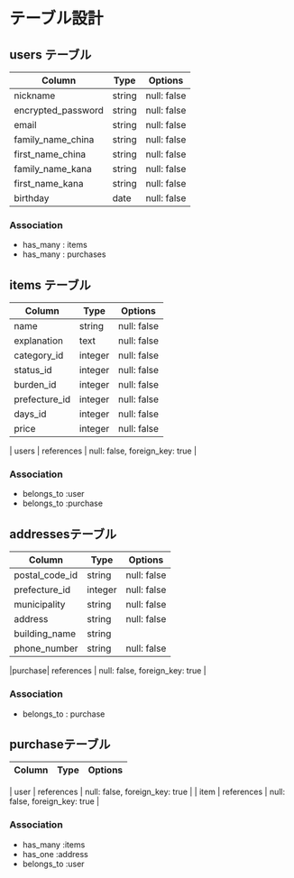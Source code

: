 # テーブル設計

## users テーブル

| Column             | Type   | Options     |
| ------------------ | ------ | ----------- |
| nickname           | string | null: false |
| encrypted_password | string | null: false |
| email              | string | null: false |
| family_name_china  | string | null: false |
| first_name_china   | string | null: false |
| family_name_kana   | string | null: false |
| first_name_kana    | string | null: false |
| birthday           | date   | null: false |


<!-- devise導入により、emailとpasswordはカラム名に入れていません -->

### Association

- has_many : items
- has_many : purchases


## items テーブル

| Column      | Type       | Options     |
| ----------- | ---------- | ----------- |
| name        | string     | null: false |
| explanation | text       | null: false |
| category_id | integer    | null: false |
| status_id   | integer    | null: false |
| burden_id   | integer    | null: false |
|prefecture_id| integer    | null: false |
| days_id     | integer    | null: false |
| price       | integer    | null: false |

| users       | references | null: false, foreign_key: true |

<!-- アクティブハッシュを使わないといけない -->
<!-- 選択肢のあるカラムの型はintegerと示す -->

### Association

- belongs_to :user
- belongs_to :purchase


##  addressesテーブル

| Column        | Type       | Options     |
| ------------- | ---------- | ----------- |
| postal_code_id| string     | null: false |
| prefecture_id | integer    | null: false |
| municipality  | string     | null: false |
| address       | string     | null: false |
| building_name | string     |
| phone_number  | string     | null: false |

|purchase| references | null: false, foreign_key: true |

### Association

- belongs_to : purchase


## purchaseテーブル

| Column  | Type       | Options     |
| ------- | ---------- | ----------- |

| user    | references | null: false, foreign_key: true |
| item    | references | null: false, foreign_key: true |

### Association

- has_many   :items
- has_one    :address
- belongs_to :user
